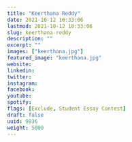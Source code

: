 ```yaml
---
title: "Keerthana Reddy"
date: 2021-10-12 10:33:06
lastmod: 2021-10-12 10:33:06
slug: keerthana-reddy
description: ""
excerpt: ""
images: ["keerthana.jpg"]
featured_image: "keerthana.jpg"
website: 
linkedin: 
twitter: 
instagram: 
facebook: 
youtube: 
spotify: 
flags: [Exclude, Student Essay Contest]
draft: false
uuid: 9836
weight: 5000
---
```


